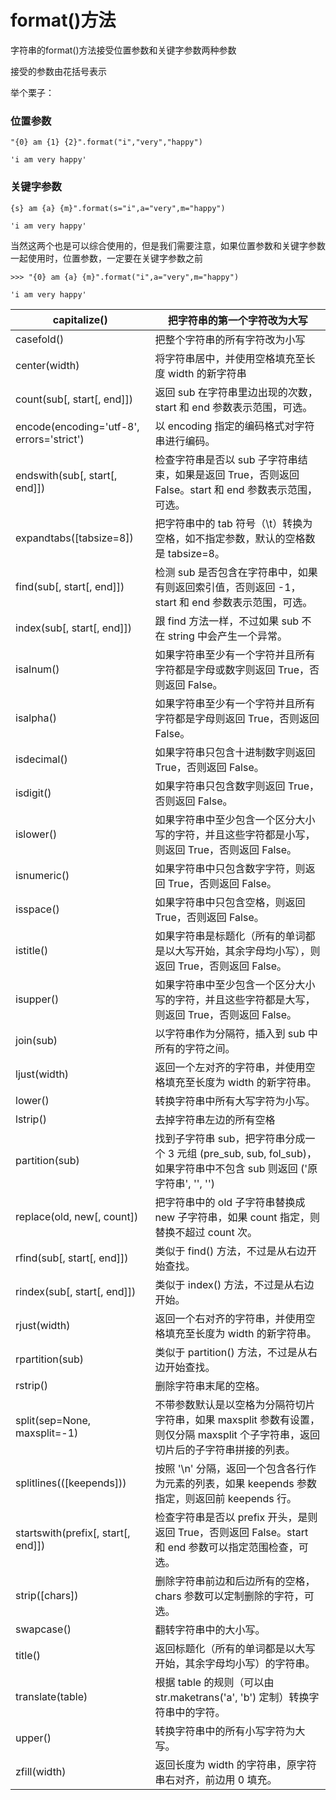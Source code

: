 # format\(\)方法

字符串的format\(\)方法接受位置参数和关键字参数两种参数

接受的参数由花括号表示

举个栗子：

### 位置参数

`"{0} am {1} {2}".format("i","very","happy")`

`'i am very happy'`

### 关键字参数

`{s} am {a} {m}".format(s="i",a="very",m="happy")`

`'i am very happy'`

当然这两个也是可以综合使用的，但是我们需要注意，如果位置参数和关键字参数一起使用时，位置参数，一定要在关键字参数之前

`>>> "{0} am {a} {m}".format("i",a="very",m="happy")`

`'i am very happy'`

| capitalize\(\) | 把字符串的第一个字符改为大写 |
| --- | --- |
| casefold\(\) | 把整个字符串的所有字符改为小写 |
| center\(width\) | 将字符串居中，并使用空格填充至长度 width 的新字符串 |
| count\(sub\[, start\[, end\]\]\) | 返回 sub 在字符串里边出现的次数，start 和 end 参数表示范围，可选。 |
| encode\(encoding='utf-8', errors='strict'\) | 以 encoding 指定的编码格式对字符串进行编码。 |
| endswith\(sub\[, start\[, end\]\]\) | 检查字符串是否以 sub 子字符串结束，如果是返回 True，否则返回 False。start 和 end 参数表示范围，可选。 |
| expandtabs\(\[tabsize=8\]\) | 把字符串中的 tab 符号（\t）转换为空格，如不指定参数，默认的空格数是 tabsize=8。 |
| find\(sub\[, start\[, end\]\]\) | 检测 sub 是否包含在字符串中，如果有则返回索引值，否则返回 -1，start 和 end 参数表示范围，可选。 |
| index\(sub\[, start\[, end\]\]\) | 跟 find 方法一样，不过如果 sub 不在 string 中会产生一个异常。 |
| isalnum\(\) | 如果字符串至少有一个字符并且所有字符都是字母或数字则返回 True，否则返回 False。 |
| isalpha\(\) | 如果字符串至少有一个字符并且所有字符都是字母则返回 True，否则返回 False。 |
| isdecimal\(\) | 如果字符串只包含十进制数字则返回 True，否则返回 False。 |
| isdigit\(\) | 如果字符串只包含数字则返回 True，否则返回 False。 |
| islower\(\) | 如果字符串中至少包含一个区分大小写的字符，并且这些字符都是小写，则返回 True，否则返回 False。 |
| isnumeric\(\) | 如果字符串中只包含数字字符，则返回 True，否则返回 False。 |
| isspace\(\) | 如果字符串中只包含空格，则返回 True，否则返回 False。 |
| istitle\(\) | 如果字符串是标题化（所有的单词都是以大写开始，其余字母均小写），则返回 True，否则返回 False。 |
| isupper\(\) | 如果字符串中至少包含一个区分大小写的字符，并且这些字符都是大写，则返回 True，否则返回 False。 |
| join\(sub\) | 以字符串作为分隔符，插入到 sub 中所有的字符之间。 |
| ljust\(width\) | 返回一个左对齐的字符串，并使用空格填充至长度为 width 的新字符串。 |
| lower\(\) | 转换字符串中所有大写字符为小写。 |
| lstrip\(\) | 去掉字符串左边的所有空格 |
| partition\(sub\) | 找到子字符串 sub，把字符串分成一个 3 元组 \(pre\_sub, sub, fol\_sub\)，如果字符串中不包含 sub 则返回 \('原字符串', '', ''\) |
| replace\(old, new\[, count\]\) | 把字符串中的 old 子字符串替换成 new 子字符串，如果 count 指定，则替换不超过 count 次。 |
| rfind\(sub\[, start\[, end\]\]\) | 类似于 find\(\) 方法，不过是从右边开始查找。 |
| rindex\(sub\[, start\[, end\]\]\) | 类似于 index\(\) 方法，不过是从右边开始。 |
| rjust\(width\) | 返回一个右对齐的字符串，并使用空格填充至长度为 width 的新字符串。 |
| rpartition\(sub\) | 类似于 partition\(\) 方法，不过是从右边开始查找。 |
| rstrip\(\) | 删除字符串末尾的空格。 |
| split\(sep=None, maxsplit=-1\) | 不带参数默认是以空格为分隔符切片字符串，如果 maxsplit 参数有设置，则仅分隔 maxsplit 个子字符串，返回切片后的子字符串拼接的列表。 |
| splitlines\(\(\[keepends\]\)\) | 按照 '\n' 分隔，返回一个包含各行作为元素的列表，如果 keepends 参数指定，则返回前 keepends 行。 |
| startswith\(prefix\[, start\[, end\]\]\) | 检查字符串是否以 prefix 开头，是则返回 True，否则返回 False。start 和 end 参数可以指定范围检查，可选。 |
| strip\(\[chars\]\) | 删除字符串前边和后边所有的空格，chars 参数可以定制删除的字符，可选。 |
| swapcase\(\) | 翻转字符串中的大小写。 |
| title\(\) | 返回标题化（所有的单词都是以大写开始，其余字母均小写）的字符串。 |
| translate\(table\) | 根据 table 的规则（可以由 str.maketrans\('a', 'b'\) 定制）转换字符串中的字符。 |
| upper\(\) | 转换字符串中的所有小写字符为大写。 |
| zfill\(width\) | 返回长度为 width 的字符串，原字符串右对齐，前边用 0 填充。 |



